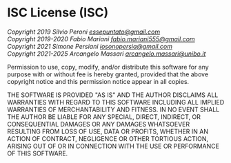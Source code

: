 # ISC License (ISC)

_Copyright 2019 Silvio Peroni <essepuntato@gmail.com>_  
_Copyright 2019-2020 Fabio Mariani <fabio.mariani555@gmail.com>_  
_Copyright 2021 Simone Persiani <iosonopersia@gmail.com>_  
_Copyright 2021-2025 Arcangelo Massari <arcangelo.massari@unibo.it>_

Permission to use, copy, modify, and/or distribute this software for any purpose with or
without fee is hereby granted, provided that the above copyright notice and this permission
notice appear in all copies.

THE SOFTWARE IS PROVIDED "AS IS" AND THE AUTHOR DISCLAIMS ALL WARRANTIES WITH REGARD TO THIS
SOFTWARE INCLUDING ALL IMPLIED WARRANTIES OF MERCHANTABILITY AND FITNESS. IN NO EVENT SHALL
THE AUTHOR BE LIABLE FOR ANY SPECIAL, DIRECT, INDIRECT, OR CONSEQUENTIAL DAMAGES OR ANY DAMAGES
WHATSOEVER RESULTING FROM LOSS OF USE, DATA OR PROFITS, WHETHER IN AN ACTION OF CONTRACT, NEGLIGENCE
OR OTHER TORTIOUS ACTION, ARISING OUT OF OR IN CONNECTION WITH THE USE OR PERFORMANCE OF THIS SOFTWARE.
